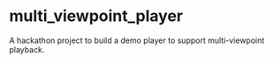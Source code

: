 # multi_viewpoint_player
A hackathon project to build a demo player to support multi-viewpoint playback.
